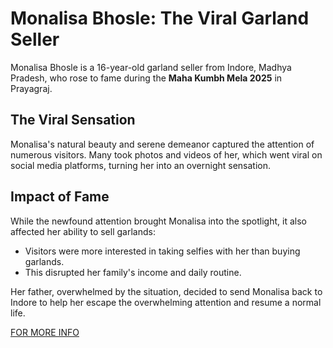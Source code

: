 # Monalisa Bhosle: The Viral Garland Seller

Monalisa Bhosle is a 16-year-old garland seller from Indore, Madhya Pradesh, who rose to fame during the **Maha Kumbh Mela 2025** in Prayagraj.

## The Viral Sensation
Monalisa's natural beauty and serene demeanor captured the attention of numerous visitors. Many took photos and videos of her, which went viral on social media platforms, turning her into an overnight sensation.

## Impact of Fame
While the newfound attention brought Monalisa into the spotlight, it also affected her ability to sell garlands:
- Visitors were more interested in taking selfies with her than buying garlands.
- This disrupted her family's income and daily routine.

Her father, overwhelmed by the situation, decided to send Monalisa back to Indore to help her escape the overwhelming attention and resume a normal life.

[FOR MORE INFO](https://www.marketgyaan.in/who-is-the-mona-lisa-of-maha-kumbh-mela-2025/)

